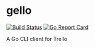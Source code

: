 # gello

[![Build Status](https://travis-ci.org/TGRHavoc/gello.svg?branch=master)](https://travis-ci.org/TGRHavoc/gello)
[![Go Report Card](https://goreportcard.com/badge/github.com/TGRHavoc/gello)](https://goreportcard.com/report/github.com/TGRHavoc/gello)


A Go CLI client for Trello 

